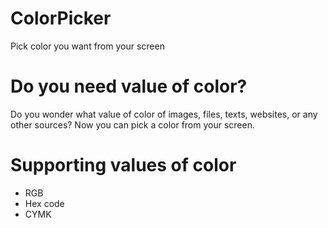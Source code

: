 # ColorPicker
Pick color you want from your screen

# Do you need value of color?
Do you wonder what value of color of images, files, texts, websites, or any other sources?
Now you can pick a color from your screen.

# Supporting values of color
* RGB
* Hex code
* CYMK
